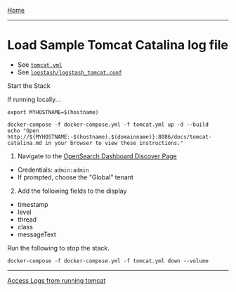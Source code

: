 [Home](../README.md)

---

# Load Sample Tomcat Catalina log file

- See [`tomcat.yml`](../tomcat.yml)
- See [`logstash/logstash_tomcat.conf`](../logstash/logstash_tomcat.conf)

Start the Stack

If running locally...
```
export MYHOSTNAME=$(hostname)
```

```
docker-compose -f docker-compose.yml -f tomcat.yml up -d --build
echo "Open http://${MYHOSTNAME:-$(hostname).$(domainname)}:8086/docs/tomcat-catalina.md in your browser to view these instructions."

```

1. Navigate to the [OpenSearch Dashboard Discover Page](http://{{MYHOSTNAME}}:8094/app/discover)
  - Credentials: `admin:admin`
  - If prompted, choose the "Global" tenant
2. Add the following fields to the display
  - timestamp
  - level
  - thread
  - class
  - messageText



Run the following to stop the stack.

```
docker-compose -f docker-compose.yml -f tomcat.yml down --volume
```

---
[Access Logs from running tomcat](tomcat-access.md)